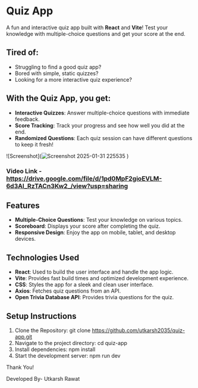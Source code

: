# Quiz App

A fun and interactive quiz app built with **React** and **Vite**! Test your knowledge with multiple-choice questions and get your score at the end.

## Tired of:
* Struggling to find a good quiz app?
* Bored with simple, static quizzes?
* Looking for a more interactive quiz experience?

## With the Quiz App, you get:
* **Interactive Quizzes**: Answer multiple-choice questions with immediate feedback.
* **Score Tracking**: Track your progress and see how well you did at the end.
* **Randomized Questions**: Each quiz session can have different questions to keep it fresh!

![Screenshot](![Screenshot 2025-01-31 225535](https://github.com/user-attachments/assets/eca4c04d-75da-42bd-a342-5cbf1d5a3153)
)

### Video Link - https://drive.google.com/file/d/1pd0MpF2gioEVLM-6d3Al_RzTACn3Kw2_/view?usp=sharing

## Features
* **Multiple-Choice Questions**: Test your knowledge on various topics.
* **Scoreboard**: Displays your score after completing the quiz.
* **Responsive Design**: Enjoy the app on mobile, tablet, and desktop devices.

## Technologies Used
* **React**: Used to build the user interface and handle the app logic.
* **Vite**: Provides fast build times and optimized development experience.
* **CSS**: Styles the app for a sleek and clean user interface.
* **Axios**: Fetches quiz questions from an API.
* **Open Trivia Database API**: Provides trivia questions for the quiz.

## Setup Instructions

1. Clone the Repository:
   git clone https://github.com/utkarsh2035/quiz-app.git
2. Navigate to the project directory:
   cd quiz-app
3. Install dependencies:
   npm install
4. Start the development server:
   npm run dev

Thank You!
  
Developed By- Utkarsh Rawat

